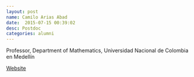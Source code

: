 ```yaml
---
layout: post
name: Camilo Arias Abad
date:  2015-07-15 00:39:02
desc: Postdoc
categories: alumni
---
```

Professor, Department of Mathematics, Universidad Nacional de Colombia en Medellín

[Website](https://sites.google.com/a/unal.edu.co/camilo-arias-abad/)